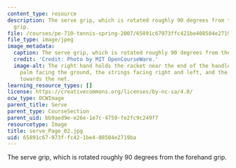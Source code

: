 ```yaml
---
content_type: resource
description: The serve grip, which is rotated roughly 90 degrees from the forehand
  grip.
file: /courses/pe-710-tennis-spring-2007/65891c67973ffc421be408504e2719ba_serve_Page_02.jpg
file_type: image/jpeg
image_metadata:
  caption: The serve grip, which is rotated roughly 90 degrees from the forehand grip.
  credit: 'Credit: Photo by MIT OpenCourseWare.'
  image-alt: The right hand holds the racket near the end of the handle, with the
    palm facing the ground, the strings facing right and left, and the head pointing
    towards the net.
learning_resource_types: []
license: https://creativecommons.org/licenses/by-nc-sa/4.0/
ocw_type: OCWImage
parent_title: Serve
parent_type: CourseSection
parent_uid: bb9aed9e-e26e-1e7c-4759-fe2fc9c249f7
resourcetype: Image
title: serve_Page_02.jpg
uid: 65891c67-973f-fc42-1be4-08504e2719ba
---
```

The serve grip, which is rotated roughly 90 degrees from the forehand grip.